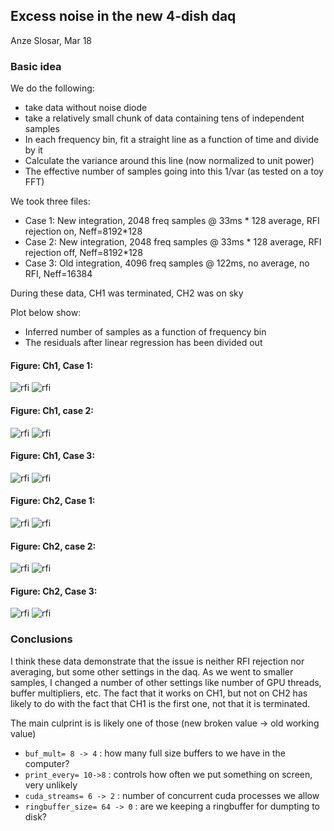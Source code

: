 ## Excess noise in the new 4-dish daq

Anze Slosar, Mar 18

### Basic idea

We do the following:
 * take data without noise diode
 * take a relatively small chunk of data containing tens of independent samples
 * In each frequency bin, fit a straight line as a function of time and divide by it
 * Calculate the variance around this line (now normalized to unit power)
 * The effective number of samples going into this 1/var (as tested on a toy FFT)
 
We took three files:

 * Case 1: New integration, 2048 freq samples @ 33ms * 128 average, RFI rejection on, Neff=8192*128
 * Case 2: New integration, 2048 freq samples @ 33ms * 128 average, RFI rejection off, Neff=8192*128
 * Case 3: Old integration, 4096 freq samples @ 122ms, no average, no RFI, Neff=16384

During these data, CH1 was terminated, CH2 was on sky

Plot below show:

 * Inferred number of samples as a function of frequency bin
 * The residuals after linear regression has been divided out


#### Figure: Ch1, Case 1:

![rfi](ch1std_effN.png)
![rfi](ch1std_2d.png)

#### Figure: Ch1, case 2:

![rfi](ch1norfi_effN.png)
![rfi](ch1norfi_2d.png)

#### Figure: Ch1, Case 3:

![rfi](ch1old_effN.png)
![rfi](ch1old_2d.png)

#### Figure: Ch2, Case 1:

![rfi](ch2std_effN.png)
![rfi](ch2std_2d.png)

#### Figure: Ch2, case 2:

![rfi](ch2norfi_effN.png)
![rfi](ch2norfi_2d.png)

#### Figure: Ch2, Case 3:

![rfi](ch2old_effN.png)
![rfi](ch2old_2d.png)

### Conclusions

I think these data demonstrate that the issue is neither RFI rejection nor averaging, but some other settings in the daq.  As we went to smaller samples, I changed a number of other settings like number of GPU threads, buffer multipliers, etc. The fact that it works on CH1, but not on CH2 has likely to do with the fact that CH1 is the first one, not that it is terminated. 

The main culprint is is likely one of those (new broken value -> old working value)
 * `buf_mult= 8 -> 4` : how many full size buffers to we have in the computer?
 * `print_every= 10->8` : controls how often we put something on screen, very unlikely
 * `cuda_streams= 6 -> 2` : number of concurrent cuda processes we allow
 * `ringbuffer_size= 64 -> 0` : are we keeping a ringbuffer for dumpting to disk?



